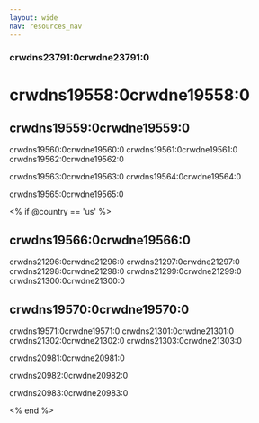 ```yaml
---
layout: wide
nav: resources_nav
---
```


<script type="text/javascript" src="/js/crowdin-incontext.js"></script>
<script type="text/javascript" src="//cdn.crowdin.com/jipt/jipt.js"></script>

### crwdns23791:0crwdne23791:0

# crwdns19558:0crwdne19558:0

## crwdns19559:0crwdne19559:0

crwdns19560:0crwdne19560:0 crwdns19561:0crwdne19561:0 crwdns19562:0crwdne19562:0

crwdns19563:0crwdne19563:0 crwdns19564:0crwdne19564:0

crwdns19565:0crwdne19565:0

<% if @country == 'us' %>

## crwdns19566:0crwdne19566:0

crwdns21296:0crwdne21296:0 crwdns21297:0crwdne21297:0 crwdns21298:0crwdne21298:0 crwdns21299:0crwdne21299:0 crwdns21300:0crwdne21300:0

## crwdns19570:0crwdne19570:0

crwdns19571:0crwdne19571:0 crwdns21301:0crwdne21301:0 crwdns21302:0crwdne21302:0 crwdns21303:0crwdne21303:0

crwdns20981:0crwdne20981:0

crwdns20982:0crwdne20982:0

crwdns20983:0crwdne20983:0

<% end %>